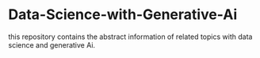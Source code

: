 # Data-Science-with-Generative-Ai

this repository contains the abstract information of related topics with data science and generative Ai.


